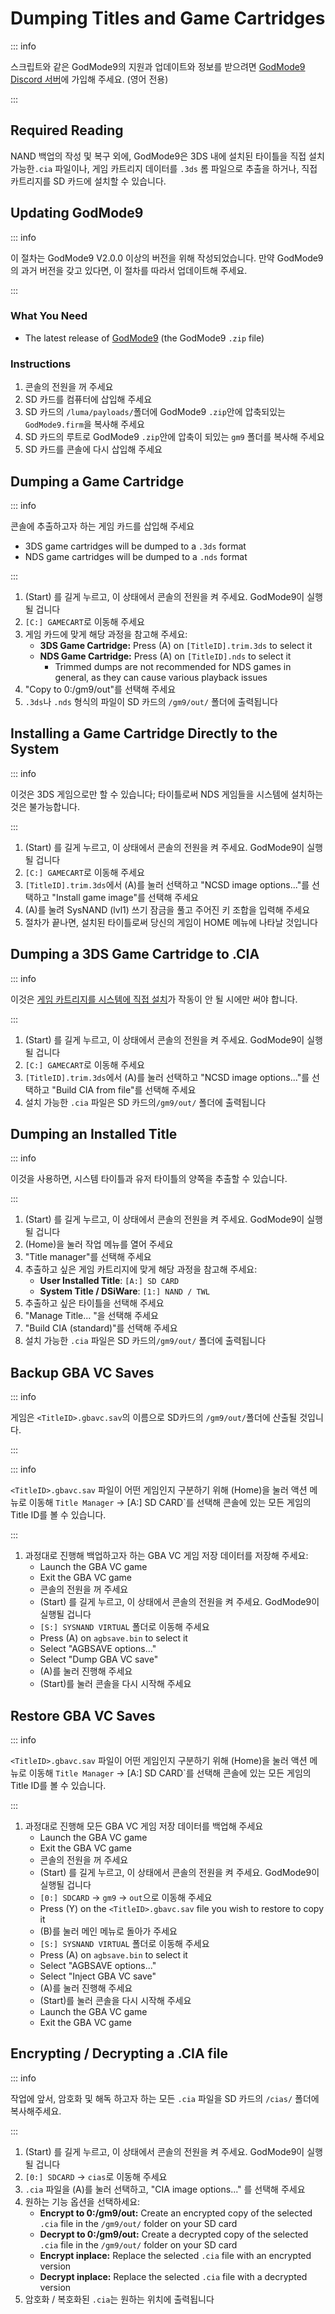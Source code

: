 # Dumping Titles and Game Cartridges

::: info

스크립트와 같은 GodMode9의 지원과 업데이트와 정보를 받으려면 [GodMode9 Discord 서버](https://discord.gg/BRcbvtFxX4)에 가입해 주세요. (영어 전용)

:::

## Required Reading

NAND 백업의 작성 및 복구 외에, GodMode9은 3DS 내에 설치된 타이틀을 직접 설치 가능한`.cia` 파일이나, 게임 카트리지 데이터를 `.3ds` 롬 파일으로 추출을 하거나, 직접 카트리지를 SD 카드에 설치할 수 있습니다.

## Updating GodMode9

::: info

이 절차는 GodMode9 V2.0.0 이상의 버전을 위해 작성되었습니다. 만약 GodMode9의 과거 버전을 갖고 있다면, 이 절차를 따라서 업데이트해 주세요.

:::

### What You Need

- The latest release of [GodMode9](https://github.com/d0k3/GodMode9/releases/latest) (the GodMode9 `.zip` file)

### Instructions

1. 콘솔의 전원을 꺼 주세요
2. SD 카드를 컴퓨터에 삽입해 주세요
3. SD 카드의 `/luma/payloads/`폴더에 GodMode9 `.zip`안에 압축되있는 `GodMode9.firm`을 복사해 주세요
4. SD 카드의 루트로 GodMode9 `.zip`안에 압축이 되있는 `gm9` 폴더를 복사해 주세요
5. SD 카드를 콘솔에 다시 삽입해 주세요

## Dumping a Game Cartridge

::: info

콘솔에 추출하고자 하는 게임 카드를 삽입해 주세요

- 3DS game cartridges will be dumped to a `.3ds` format
- NDS game cartridges will be dumped to a `.nds` format

:::

1. (Start) 를 길게 누르고, 이 상태에서 콘솔의 전원을 켜 주세요. GodMode9이 실행될 겁니다
2. `[C:] GAMECART`로 이동해 주세요
3. 게임 카드에 맞게 해당 과정을 참고해 주세요:
   - **3DS Game Cartridge:** Press (A) on `[TitleID].trim.3ds` to select it
   - **NDS Game Cartridge:** Press (A) on `[TitleID].nds` to select it
     - Trimmed dumps are not recommended for NDS games in general, as they can cause various playback issues
4. "Copy to 0:/gm9/out"를 선택해 주세요
5. `.3ds`나 `.nds` 형식의 파일이 SD 카드의 `/gm9/out/` 폴더에 출력됩니다

## Installing a Game Cartridge Directly to the System

::: info

이것은 3DS 게임으로만 할 수 있습니다; 타이틀로써 NDS 게임들을 시스템에 설치하는 것은 불가능합니다.

:::

1. (Start) 를 길게 누르고, 이 상태에서 콘솔의 전원을 켜 주세요. GodMode9이 실행될 겁니다
2. `[C:] GAMECART`로 이동해 주세요
3. `[TitleID].trim.3ds`에서 (A)를 눌러 선택하고 "NCSD image options..."를 선택하고 "Install game image"를 선택해 주세요
4. (A)를 눌려 SysNAND (lvl1) 쓰기 잠금을 풀고 주어진 키 조합을 입력해 주세요
5. 절차가 끝나면, 설치된 타이틀로써 당신의 게임이 HOME 메뉴에 나타날 것입니다

## Dumping a 3DS Game Cartridge to .CIA

::: info

이것은 [게임 카트리지를 시스템에 직접 설치](#게임-카트리지를-시스템에-직접-설치)가 작동이 안 될 시에만 써야 합니다.

:::

1. (Start) 를 길게 누르고, 이 상태에서 콘솔의 전원을 켜 주세요. GodMode9이 실행될 겁니다
2. `[C:] GAMECART`로 이동해 주세요
3. `[TitleID].trim.3ds`에서 (A)를 눌러 선택하고 "NCSD image options..."를 선택하고 "Build CIA from file"를 선택해 주세요
4. 설치 가능한 `.cia` 파일은 SD 카드의`/gm9/out/` 폴더에 출력됩니다

## Dumping an Installed Title

::: info

이것을 사용하면, 시스템 타이틀과 유저 타이틀의 양쪽을 추출할 수 있습니다.

:::

1. (Start) 를 길게 누르고, 이 상태에서 콘솔의 전원을 켜 주세요. GodMode9이 실행될 겁니다
2. (Home)을 눌러 작업 메뉴를 열어 주세요
3. "Title manager"를 선택해 주세요
4. 추출하고 싶은 게임 카트리지에 맞게 해당 과정을 참고해 주세요:
   - **User Installed Title**: `[A:] SD CARD`
   - **System Title / DSiWare**: `[1:] NAND / TWL`
5. 추출하고 싶은 타이틀을 선택해 주세요
6. "Manage Title... "을 선택해 주세요
7. "Build CIA (standard)"를 선택해 주세요
8. 설치 가능한 `.cia` 파일은 SD 카드의`/gm9/out/` 폴더에 출력됩니다

## Backup GBA VC Saves

::: info

게임은 `<TitleID>.gbavc.sav`의 이름으로 SD카드의 `/gm9/out/`폴더에 산출될 것입니다.

:::

::: info

`<TitleID>.gbavc.sav` 파일이 어떤 게임인지 구분하기 위해 (Home)을 눌러 액션 메뉴로 이동해 `Title Manager` -> [A:] SD CARD\`를 선택해 콘솔에 있는 모든 게임의 Title ID를 볼 수 있습니다.

:::

1. 과정대로 진행해 백업하고자 하는 GBA VC 게임 저장 데이터를 저장해 주세요:
   - Launch the GBA VC game
   - Exit the GBA VC game
   - 콘솔의 전원을 꺼 주세요
   - (Start) 를 길게 누르고, 이 상태에서 콘솔의 전원을 켜 주세요. GodMode9이 실행될 겁니다
   - `[S:] SYSNAND VIRTUAL` 폴더로 이동해 주세요
   - Press (A) on `agbsave.bin` to select it
   - Select "AGBSAVE options..."
   - Select "Dump GBA VC save"
   - (A)를 눌러 진행해 주세요
   - (Start)를 눌러 콘솔을 다시 시작해 주세요

## Restore GBA VC Saves

::: info

`<TitleID>.gbavc.sav` 파일이 어떤 게임인지 구분하기 위해 (Home)을 눌러 액션 메뉴로 이동해 `Title Manager` -> [A:] SD CARD\`를 선택해 콘솔에 있는 모든 게임의 Title ID를 볼 수 있습니다.

:::

1. 과정대로 진행해 모든 GBA VC 게임 저장 데이터를 백업해 주세요
   - Launch the GBA VC game
   - Exit the GBA VC game
   - 콘솔의 전원을 꺼 주세요
   - (Start) 를 길게 누르고, 이 상태에서 콘솔의 전원을 켜 주세요. GodMode9이 실행될 겁니다
   - `[0:] SDCARD` -> `gm9` -> `out`으로 이동해 주세요
   - Press (Y) on the `<TitleID>.gbavc.sav` file you wish to restore to copy it
   - (B)를 눌러 메인 메뉴로 돌아가 주세요
   - `[S:] SYSNAND VIRTUAL` 폴더로 이동해 주세요
   - Press (A) on `agbsave.bin` to select it
   - Select "AGBSAVE options..."
   - Select "Inject GBA VC save"
   - (A)를 눌러 진행해 주세요
   - (Start)를 눌러 콘솔을 다시 시작해 주세요
   - Launch the GBA VC game
   - Exit the GBA VC game

## Encrypting / Decrypting a .CIA file

::: info

작업에 앞서, 암호화 및 해독 하고자 하는 모든 `.cia` 파일을 SD 카드의 `/cias/` 폴더에 복사해주세요.

:::

1. (Start) 를 길게 누르고, 이 상태에서 콘솔의 전원을 켜 주세요. GodMode9이 실행될 겁니다
2. `[0:] SDCARD` -> `cias`로 이동해 주세요
3. `.cia` 파일을 (A)를 눌러 선택하고, "CIA image options..." 를 선택해 주세요
4. 원하는 기능 옵션을 선택하세요:
   - **Encrypt to 0:/gm9/out:** Create an encrypted copy of the selected `.cia` file in the `/gm9/out/` folder on your SD card
   - **Decrypt to 0:/gm9/out:** Create a decrypted copy of the selected `.cia` file in the `/gm9/out/` folder on your SD card
   - **Encrypt inplace:** Replace the selected `.cia` file with an encrypted version
   - **Decrypt inplace:** Replace the selected `.cia` file with a decrypted version
5. 암호화 / 복호화된 `.cia`는 원하는 위치에 출력됩니다
